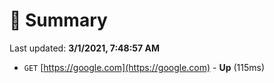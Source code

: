# 📖 Summary
Last updated: **3/1/2021, 7:48:57 AM**

- `GET` [https://google.com](https://google.com) - **Up** (115ms)
